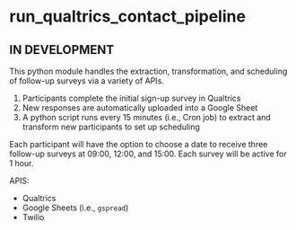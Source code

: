 # run_qualtrics_contact_pipeline

## IN DEVELOPMENT
This python module handles the extraction, transformation, and scheduling of follow-up surveys via a variety of APIs.

1. Participants complete the initial sign-up survey in Qualtrics
2. New responses are automatically uploaded into a Google Sheet
3. A python script runs every 15 minutes (i.e., Cron job) to extract and transform new participants to set up scheduling

Each participant will have the option to choose a date to receive three follow-up surveys at 09:00, 12:00, and 15:00. Each survey will be active for 1 hour.

APIS:

- Qualtrics
- Google Sheets (i.e., `gspread`)
- Twilio